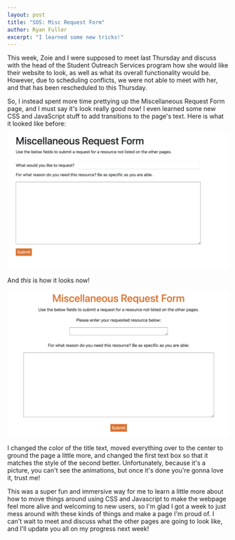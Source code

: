 ```yaml
---
layout: post
title: "SOS: Misc Request Form"
author: Ryan Fuller
excerpt: "I learned some new tricks!"
---
```

This week, Zoie and I were supposed to meet last Thursday and discuss with the head of the Student Outreach Services program how she would like their website to look, as well as what its overall functionality would be. However, due to scheduling conflicts, we were not able to meet with her, and that has been rescheduled to this Thursday.

So, I instead spent more time prettying up the Miscellaneous Request Form page, and I must say it's look really good now! I even learned some new CSS and JavaScript stuff to add transitions to the page's text. Here is what it looked like before:

<span>
<img src="../images/miscbefore.png" width=800>
</span>

And <i>this</i> is how it looks now!

<span>
<img src="../images/miscafter.png" width=800>
</span>

I changed the color of the title text, moved everything over to the center to ground the page a little more, and changed the first text box so that it matches the style of the second better. Unfortunately, because it's a picture, you can't see the animations, but once it's done you're gonna love it, trust me!

This was a super fun and immersive way for me to learn a little more about how to move things around using CSS and Javascript to make the webpage feel more alive and welcoming to new users, so I'm glad I got a week to just mess around with these kinds of things and make a page I'm proud of. I can't wait to meet and discuss what the other pages are going to look like, and I'll update you all on my progress next week!